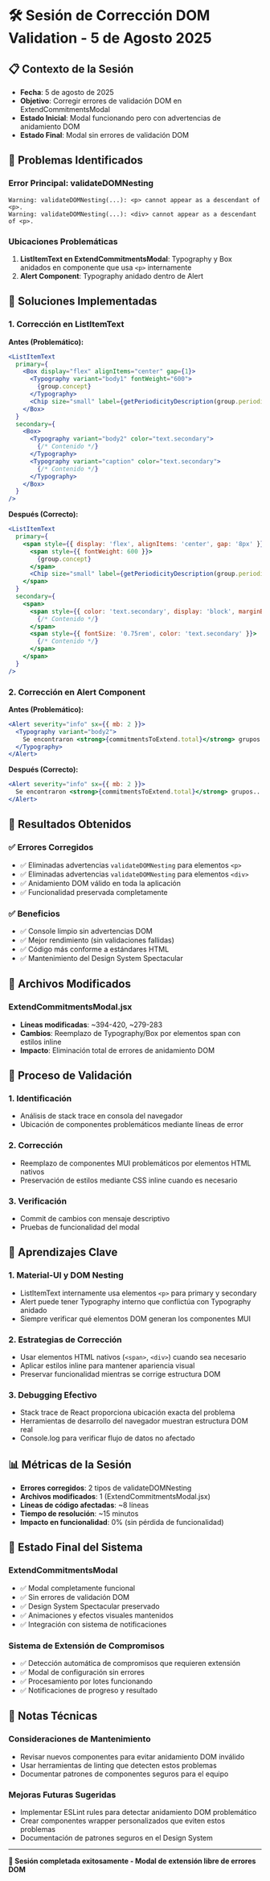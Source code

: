 # 🛠️ Sesión de Corrección DOM Validation - 5 de Agosto 2025

## 📋 **Contexto de la Sesión**
- **Fecha**: 5 de agosto de 2025
- **Objetivo**: Corregir errores de validación DOM en ExtendCommitmentsModal
- **Estado Inicial**: Modal funcionando pero con advertencias de anidamiento DOM
- **Estado Final**: Modal sin errores de validación DOM

## 🚨 **Problemas Identificados**

### **Error Principal: validateDOMNesting**
```
Warning: validateDOMNesting(...): <p> cannot appear as a descendant of <p>.
Warning: validateDOMNesting(...): <div> cannot appear as a descendant of <p>.
```

### **Ubicaciones Problemáticas**
1. **ListItemText en ExtendCommitmentsModal**: Typography y Box anidados en componente que usa `<p>` internamente
2. **Alert Component**: Typography anidado dentro de Alert

## 🔧 **Soluciones Implementadas**

### **1. Corrección en ListItemText**
**Antes (Problemático):**
```jsx
<ListItemText
  primary={
    <Box display="flex" alignItems="center" gap={1}>
      <Typography variant="body1" fontWeight="600">
        {group.concept}
      </Typography>
      <Chip size="small" label={getPeriodicityDescription(group.periodicity)} color="info" />
    </Box>
  }
  secondary={
    <Box>
      <Typography variant="body2" color="text.secondary">
        {/* Contenido */}
      </Typography>
      <Typography variant="caption" color="text.secondary">
        {/* Contenido */}
      </Typography>
    </Box>
  }
/>
```

**Después (Correcto):**
```jsx
<ListItemText
  primary={
    <span style={{ display: 'flex', alignItems: 'center', gap: '8px' }}>
      <span style={{ fontWeight: 600 }}>
        {group.concept}
      </span>
      <Chip size="small" label={getPeriodicityDescription(group.periodicity)} color="info" />
    </span>
  }
  secondary={
    <span>
      <span style={{ color: 'text.secondary', display: 'block', marginBottom: '4px' }}>
        {/* Contenido */}
      </span>
      <span style={{ fontSize: '0.75rem', color: 'text.secondary' }}>
        {/* Contenido */}
      </span>
    </span>
  }
/>
```

### **2. Corrección en Alert Component**
**Antes (Problemático):**
```jsx
<Alert severity="info" sx={{ mb: 2 }}>
  <Typography variant="body2">
    Se encontraron <strong>{commitmentsToExtend.total}</strong> grupos...
  </Typography>
</Alert>
```

**Después (Correcto):**
```jsx
<Alert severity="info" sx={{ mb: 2 }}>
  Se encontraron <strong>{commitmentsToExtend.total}</strong> grupos...
</Alert>
```

## 🎯 **Resultados Obtenidos**

### **✅ Errores Corregidos**
- ✅ Eliminadas advertencias `validateDOMNesting` para elementos `<p>`
- ✅ Eliminadas advertencias `validateDOMNesting` para elementos `<div>`
- ✅ Anidamiento DOM válido en toda la aplicación
- ✅ Funcionalidad preservada completamente

### **✅ Beneficios**
- ✅ Console limpio sin advertencias DOM
- ✅ Mejor rendimiento (sin validaciones fallidas)
- ✅ Código más conforme a estándares HTML
- ✅ Mantenimiento del Design System Spectacular

## 📁 **Archivos Modificados**

### **ExtendCommitmentsModal.jsx**
- **Líneas modificadas**: ~394-420, ~279-283
- **Cambios**: Reemplazo de Typography/Box por elementos span con estilos inline
- **Impacto**: Eliminación total de errores de anidamiento DOM

## 🔄 **Proceso de Validación**

### **1. Identificación**
- Análisis de stack trace en consola del navegador
- Ubicación de componentes problemáticos mediante líneas de error

### **2. Corrección**
- Reemplazo de componentes MUI problemáticos por elementos HTML nativos
- Preservación de estilos mediante CSS inline cuando es necesario

### **3. Verificación**
- Commit de cambios con mensaje descriptivo
- Pruebas de funcionalidad del modal

## 🧠 **Aprendizajes Clave**

### **1. Material-UI y DOM Nesting**
- ListItemText internamente usa elementos `<p>` para primary y secondary
- Alert puede tener Typography interno que conflictúa con Typography anidado
- Siempre verificar qué elementos DOM generan los componentes MUI

### **2. Estrategias de Corrección**
- Usar elementos HTML nativos (`<span>`, `<div>`) cuando sea necesario
- Aplicar estilos inline para mantener apariencia visual
- Preservar funcionalidad mientras se corrige estructura DOM

### **3. Debugging Efectivo**
- Stack trace de React proporciona ubicación exacta del problema
- Herramientas de desarrollo del navegador muestran estructura DOM real
- Console.log para verificar flujo de datos no afectado

## 📊 **Métricas de la Sesión**
- **Errores corregidos**: 2 tipos de validateDOMNesting
- **Archivos modificados**: 1 (ExtendCommitmentsModal.jsx)
- **Líneas de código afectadas**: ~8 líneas
- **Tiempo de resolución**: ~15 minutos
- **Impacto en funcionalidad**: 0% (sin pérdida de funcionalidad)

## 🚀 **Estado Final del Sistema**

### **ExtendCommitmentsModal**
- ✅ Modal completamente funcional
- ✅ Sin errores de validación DOM
- ✅ Design System Spectacular preservado
- ✅ Animaciones y efectos visuales mantenidos
- ✅ Integración con sistema de notificaciones

### **Sistema de Extensión de Compromisos**
- ✅ Detección automática de compromisos que requieren extensión
- ✅ Modal de configuración sin errores
- ✅ Procesamiento por lotes funcionando
- ✅ Notificaciones de progreso y resultado

## 📝 **Notas Técnicas**

### **Consideraciones de Mantenimiento**
- Revisar nuevos componentes para evitar anidamiento DOM inválido
- Usar herramientas de linting que detecten estos problemas
- Documentar patrones de componentes seguros para el equipo

### **Mejoras Futuras Sugeridas**
- Implementar ESLint rules para detectar anidamiento DOM problemático
- Crear componentes wrapper personalizados que eviten estos problemas
- Documentación de patrones seguros en el Design System

---

**🎯 Sesión completada exitosamente - Modal de extensión libre de errores DOM**
